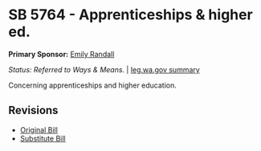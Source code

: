 # SB 5764 - Apprenticeships & higher ed.
**Primary Sponsor:** [Emily Randall](/person/leg/randall_em.md)

*Status: Referred to Ways & Means.* | [leg.wa.gov summary](https://app.leg.wa.gov/billsummary?BillNumber=5764&Year=2021)

Concerning apprenticeships and higher education.

## Revisions
* [Original Bill](1/)
* [Substitute Bill](S/)